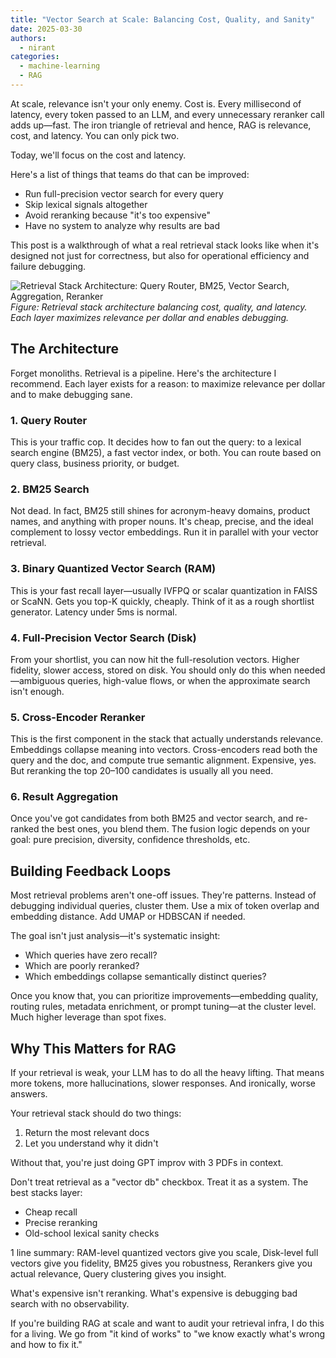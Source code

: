 ```yaml
---
title: "Vector Search at Scale: Balancing Cost, Quality, and Sanity"
date: 2025-03-30
authors:
  - nirant
categories:
  - machine-learning
  - RAG
---
```


At scale, relevance isn't your only enemy. Cost is. Every millisecond of latency, every token passed to an LLM, and every unnecessary reranker call adds up—fast. The iron triangle of retrieval and hence, RAG is relevance, cost, and latency. You can only pick two.

Today, we'll focus on the cost and latency.

Here's a list of things that teams do that can be improved:

- Run full-precision vector search for every query
- Skip lexical signals altogether
- Avoid reranking because "it's too expensive"
- Have no system to analyze why results are bad

This post is a walkthrough of what a real retrieval stack looks like when it's designed not just for correctness, but also for operational efficiency and failure debugging.

![Retrieval Stack Architecture: Query Router, BM25, Vector Search, Aggregation, Reranker](search-scaling.png)
*Figure: Retrieval stack architecture balancing cost, quality, and latency. Each layer maximizes relevance per dollar and enables debugging.*

## The Architecture

Forget monoliths. Retrieval is a pipeline. Here's the architecture I recommend. Each layer exists for a reason: to maximize relevance per dollar and to make debugging sane.

### 1. Query Router
This is your traffic cop. It decides how to fan out the query: to a lexical search engine (BM25), a fast vector index, or both. You can route based on query class, business priority, or budget.

### 2. BM25 Search
Not dead. In fact, BM25 still shines for acronym-heavy domains, product names, and anything with proper nouns. It's cheap, precise, and the ideal complement to lossy vector embeddings. Run it in parallel with your vector retrieval.

### 3. Binary Quantized Vector Search (RAM)
This is your fast recall layer—usually IVFPQ or scalar quantization in FAISS or ScaNN. Gets you top-K quickly, cheaply. Think of it as a rough shortlist generator. Latency under 5ms is normal.

### 4. Full-Precision Vector Search (Disk)
From your shortlist, you can now hit the full-resolution vectors. Higher fidelity, slower access, stored on disk. You should only do this when needed—ambiguous queries, high-value flows, or when the approximate search isn't enough.

### 5. Cross-Encoder Reranker
This is the first component in the stack that actually understands relevance. Embeddings collapse meaning into vectors. Cross-encoders read both the query and the doc, and compute true semantic alignment. Expensive, yes. But reranking the top 20–100 candidates is usually all you need.

### 6. Result Aggregation
Once you've got candidates from both BM25 and vector search, and re-ranked the best ones, you blend them. The fusion logic depends on your goal: pure precision, diversity, confidence thresholds, etc.

## Building Feedback Loops

Most retrieval problems aren't one-off issues. They're patterns. Instead of debugging individual queries, cluster them. Use a mix of token overlap and embedding distance. Add UMAP or HDBSCAN if needed.

The goal isn't just analysis—it's systematic insight:

- Which queries have zero recall?
- Which are poorly reranked?
- Which embeddings collapse semantically distinct queries?

Once you know that, you can prioritize improvements—embedding quality, routing rules, metadata enrichment, or prompt tuning—at the cluster level. Much higher leverage than spot fixes.

## Why This Matters for RAG

If your retrieval is weak, your LLM has to do all the heavy lifting. That means more tokens, more hallucinations, slower responses. And ironically, worse answers.

Your retrieval stack should do two things:
1. Return the most relevant docs
2. Let you understand why it didn't

Without that, you're just doing GPT improv with 3 PDFs in context.

Don't treat retrieval as a "vector db" checkbox. Treat it as a system. The best stacks layer:

- Cheap recall
- Precise reranking
- Old-school lexical sanity checks

1 line summary: RAM-level quantized vectors give you scale, Disk-level full vectors give you fidelity, BM25 gives you robustness, Rerankers give you actual relevance, Query clustering gives you insight.

What's expensive isn't reranking. What's expensive is debugging bad search with no observability.

If you're building RAG at scale and want to audit your retrieval infra, I do this for a living. We go from "it kind of works" to "we know exactly what's wrong and how to fix it."